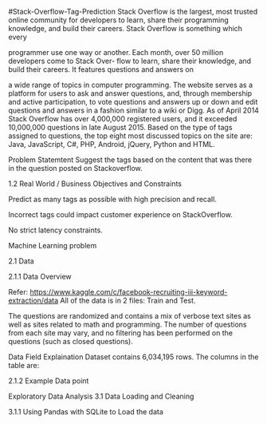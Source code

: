 #Stack-Overflow-Tag-Prediction
Stack Overflow is the largest, most trusted online community for developers to learn, share their programming knowledge, and build their careers. Stack Overflow is something which every

programmer use one way or another. Each month, over 50 million developers come to Stack Over- flow to learn, share their knowledge, and build their careers. It features questions and answers on

a wide range of topics in computer programming. The website serves as a platform for users to ask and answer questions, and, through membership and active participation, to vote questions and answers up or down and edit questions and answers in a fashion similar to a wiki or Digg. As of April 2014 Stack Overflow has over 4,000,000 registered users, and it exceeded 10,000,000 questions in late August 2015. Based on the type of tags assigned to questions, the top eight most discussed topics on the site are: Java, JavaScript, C#, PHP, Android, jQuery, Python and HTML.

Problem Statemtent Suggest the tags based on the content that was there in the question posted on Stackoverflow.

1.2 Real World / Business Objectives and Constraints

Predict as many tags as possible with high precision and recall.

Incorrect tags could impact customer experience on StackOverflow.

No strict latency constraints.

Machine Learning problem

2.1 Data

2.1.1 Data Overview

Refer: https://www.kaggle.com/c/facebook-recruiting-iii-keyword-extraction/data All of the data is in 2 files: Train and Test.

The questions are randomized and contains a mix of verbose text sites as well as sites related to math and programming. The number of questions from each site may vary, and no filtering has been performed on the questions (such as closed questions).

Data Field Explaination Dataset contains 6,034,195 rows. The columns in the table are:

2.1.2 Example Data point

Exploratory Data Analysis
3.1 Data Loading and Cleaning

3.1.1 Using Pandas with SQLite to Load the data
